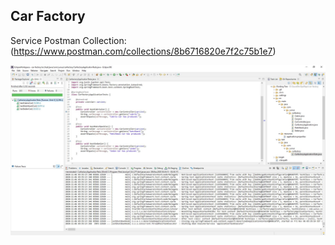 ## Car Factory

Service Postman Collection: (https://www.postman.com/collections/8b6716820e7f2c75b1e7)




![image](https://github.com/yunussezgin/car-factory/blob/master/src/main/resources/CarFactoryTest.JPG?raw=true)
